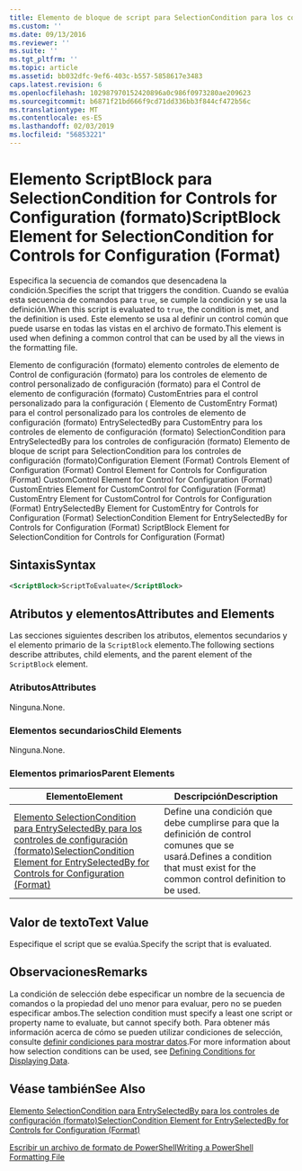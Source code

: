 ```yaml
---
title: Elemento de bloque de script para SelectionCondition para los controles de configuración (formato) | Microsoft Docs
ms.custom: ''
ms.date: 09/13/2016
ms.reviewer: ''
ms.suite: ''
ms.tgt_pltfrm: ''
ms.topic: article
ms.assetid: bb032dfc-9ef6-403c-b557-5858617e3483
caps.latest.revision: 6
ms.openlocfilehash: 102987970152420896a0c986f0973280ae209623
ms.sourcegitcommit: b6871f21bd666f9cd71dd336bb3f844cf472b56c
ms.translationtype: MT
ms.contentlocale: es-ES
ms.lasthandoff: 02/03/2019
ms.locfileid: "56853221"
---
```

# <a name="scriptblock-element-for-selectioncondition-for-controls-for-configuration-format"></a><span data-ttu-id="f535b-102">Elemento ScriptBlock para SelectionCondition for Controls for Configuration (formato)</span><span class="sxs-lookup"><span data-stu-id="f535b-102">ScriptBlock Element for SelectionCondition for Controls for Configuration (Format)</span></span>

<span data-ttu-id="f535b-103">Especifica la secuencia de comandos que desencadena la condición.</span><span class="sxs-lookup"><span data-stu-id="f535b-103">Specifies the script that triggers the condition.</span></span> <span data-ttu-id="f535b-104">Cuando se evalúa esta secuencia de comandos para `true`, se cumple la condición y se usa la definición.</span><span class="sxs-lookup"><span data-stu-id="f535b-104">When this script is evaluated to `true`, the condition is met, and the definition is used.</span></span> <span data-ttu-id="f535b-105">Este elemento se usa al definir un control común que puede usarse en todas las vistas en el archivo de formato.</span><span class="sxs-lookup"><span data-stu-id="f535b-105">This element is used when defining a common control that can be used by all the views in the formatting file.</span></span>

<span data-ttu-id="f535b-106">Elemento de configuración (formato) elemento controles de elemento de Control de configuración (formato) para los controles de elemento de control personalizado de configuración (formato) para el Control de elemento de configuración (formato) CustomEntries para el control personalizado para la configuración ( Elemento de CustomEntry Format) para el control personalizado para los controles de elemento de configuración (formato) EntrySelectedBy para CustomEntry para los controles de elemento de configuración (formato) SelectionCondition para EntrySelectedBy para los controles de configuración (formato) Elemento de bloque de script para SelectionCondition para los controles de configuración (formato)</span><span class="sxs-lookup"><span data-stu-id="f535b-106">Configuration Element (Format) Controls Element of Configuration (Format) Control Element for Controls for Configuration (Format) CustomControl Element for Control for Configuration (Format) CustomEntries Element for CustomControl for Configuration (Format) CustomEntry Element for CustomControl for Controls for Configuration (Format) EntrySelectedBy Element for CustomEntry for Controls for Configuration (Format) SelectionCondition Element for EntrySelectedBy for Controls for Configuration (Format) ScriptBlock Element for SelectionCondition for Controls for Configuration (Format)</span></span>

## <a name="syntax"></a><span data-ttu-id="f535b-107">Sintaxis</span><span class="sxs-lookup"><span data-stu-id="f535b-107">Syntax</span></span>

```xml
<ScriptBlock>ScriptToEvaluate</ScriptBlock>
```

## <a name="attributes-and-elements"></a><span data-ttu-id="f535b-108">Atributos y elementos</span><span class="sxs-lookup"><span data-stu-id="f535b-108">Attributes and Elements</span></span>

<span data-ttu-id="f535b-109">Las secciones siguientes describen los atributos, elementos secundarios y el elemento primario de la `ScriptBlock` elemento.</span><span class="sxs-lookup"><span data-stu-id="f535b-109">The following sections describe attributes, child elements, and the parent element of the `ScriptBlock` element.</span></span>

### <a name="attributes"></a><span data-ttu-id="f535b-110">Atributos</span><span class="sxs-lookup"><span data-stu-id="f535b-110">Attributes</span></span>

<span data-ttu-id="f535b-111">Ninguna.</span><span class="sxs-lookup"><span data-stu-id="f535b-111">None.</span></span>

### <a name="child-elements"></a><span data-ttu-id="f535b-112">Elementos secundarios</span><span class="sxs-lookup"><span data-stu-id="f535b-112">Child Elements</span></span>

<span data-ttu-id="f535b-113">Ninguna.</span><span class="sxs-lookup"><span data-stu-id="f535b-113">None.</span></span>

### <a name="parent-elements"></a><span data-ttu-id="f535b-114">Elementos primarios</span><span class="sxs-lookup"><span data-stu-id="f535b-114">Parent Elements</span></span>

|<span data-ttu-id="f535b-115">Elemento</span><span class="sxs-lookup"><span data-stu-id="f535b-115">Element</span></span>|<span data-ttu-id="f535b-116">Descripción</span><span class="sxs-lookup"><span data-stu-id="f535b-116">Description</span></span>|
|-------------|-----------------|
|[<span data-ttu-id="f535b-117">Elemento SelectionCondition para EntrySelectedBy para los controles de configuración (formato)</span><span class="sxs-lookup"><span data-stu-id="f535b-117">SelectionCondition Element for EntrySelectedBy for Controls for Configuration (Format)</span></span>](./selectioncondition-element-for-entryselectedby-for-controls-for-configuration-format.md)|<span data-ttu-id="f535b-118">Define una condición que debe cumplirse para que la definición de control comunes que se usará.</span><span class="sxs-lookup"><span data-stu-id="f535b-118">Defines a condition that must exist for the common control definition to be used.</span></span>|

## <a name="text-value"></a><span data-ttu-id="f535b-119">Valor de texto</span><span class="sxs-lookup"><span data-stu-id="f535b-119">Text Value</span></span>

<span data-ttu-id="f535b-120">Especifique el script que se evalúa.</span><span class="sxs-lookup"><span data-stu-id="f535b-120">Specify the script that is evaluated.</span></span>

## <a name="remarks"></a><span data-ttu-id="f535b-121">Observaciones</span><span class="sxs-lookup"><span data-stu-id="f535b-121">Remarks</span></span>

<span data-ttu-id="f535b-122">La condición de selección debe especificar un nombre de la secuencia de comandos o la propiedad del uno menor para evaluar, pero no se pueden especificar ambos.</span><span class="sxs-lookup"><span data-stu-id="f535b-122">The selection condition must specify a least one script or property name to evaluate, but cannot specify both.</span></span> <span data-ttu-id="f535b-123">Para obtener más información acerca de cómo se pueden utilizar condiciones de selección, consulte [definir condiciones para mostrar datos](./defining-conditions-for-displaying-data.md).</span><span class="sxs-lookup"><span data-stu-id="f535b-123">For more information about how selection conditions can be used, see [Defining Conditions for Displaying Data](./defining-conditions-for-displaying-data.md).</span></span>

## <a name="see-also"></a><span data-ttu-id="f535b-124">Véase también</span><span class="sxs-lookup"><span data-stu-id="f535b-124">See Also</span></span>

[<span data-ttu-id="f535b-125">Elemento SelectionCondition para EntrySelectedBy para los controles de configuración (formato)</span><span class="sxs-lookup"><span data-stu-id="f535b-125">SelectionCondition Element for EntrySelectedBy for Controls for Configuration (Format)</span></span>](./selectioncondition-element-for-entryselectedby-for-controls-for-configuration-format.md)

[<span data-ttu-id="f535b-126">Escribir un archivo de formato de PowerShell</span><span class="sxs-lookup"><span data-stu-id="f535b-126">Writing a PowerShell Formatting File</span></span>](./writing-a-powershell-formatting-file.md)
